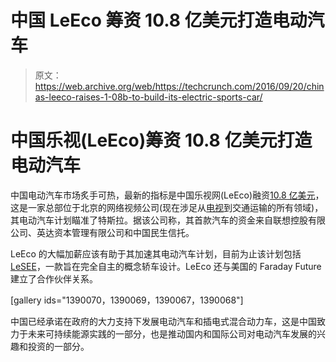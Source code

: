 # 中国 LeEco 筹资 10.8 亿美元打造电动汽车

> 原文：<https://web.archive.org/web/https://techcrunch.com/2016/09/20/chinas-leeco-raises-1-08b-to-build-its-electric-sports-car/>

# 中国乐视(LeEco)筹资 10.8 亿美元打造电动汽车

中国电动汽车市场炙手可热，最新的指标是中国乐视网(LeEco)融资[10.8 亿美元](https://web.archive.org/web/20230314113340/http://www.bloomberg.com/news/articles/2016-09-20/chinese-web-video-tycoon-raises-1-08-billion-for-electric-car)，这是一家总部位于北京的网络视频公司(现在涉足从[电视](https://web.archive.org/web/20230314113340/http://www.autonews.com/article/20160314/OEM05/303149960/china-a-lifeline-for-ev-makers)到交通运输的所有领域)，其电动汽车计划瞄准了特斯拉。据该公司称，其首款汽车的资金来自联想控股有限公司、英达资本管理有限公司和中国民生信托。

LeEco 的大幅加薪应该有助于其加速其电动汽车计划，目前为止该计划包括[LeSEE](https://web.archive.org/web/20230314113340/http://www.theverge.com/2016/4/20/11466694/leeco-lesee-electric-car-faraday-future)，一款旨在完全自主的概念轿车设计。LeEco 还与美国的 Faraday Future 建立了合作伙伴关系。

[gallery ids="1390070，1390069，1390067，1390068"]

中国已经承诺在政府的大力支持下发展电动汽车和插电式混合动力车，这是中国致力于未来可持续能源实践的一部分，也是推动国内和国际公司对电动汽车发展的兴趣和投资的一部分。